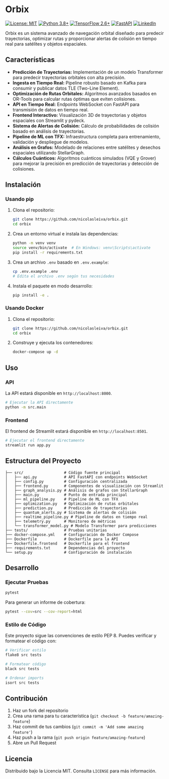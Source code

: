 # Orbix

[![License: MIT](https://img.shields.io/badge/License-MIT-blue.svg)](https://opensource.org/licenses/MIT)
[![Python 3.8+](https://img.shields.io/badge/python-3.8+-blue.svg)](https://www.python.org/downloads/)
[![TensorFlow 2.6+](https://img.shields.io/badge/tensorflow-2.6+-orange.svg)](https://www.tensorflow.org/)
[![FastAPI](https://img.shields.io/badge/FastAPI-0.68.0+-green.svg)](https://fastapi.tiangolo.com/)
[![LinkedIn](https://img.shields.io/badge/Linkedin-blue.svg)](https://www.linkedin.com/in/nicolasleiva/)

Orbix es un sistema avanzado de navegación orbital diseñado para predecir trayectorias, optimizar rutas y proporcionar alertas de colisión en tiempo real para satélites y objetos espaciales.

## Características

- **Predicción de Trayectorias:** Implementación de un modelo Transformer para predecir trayectorias orbitales con alta precisión.
- **Ingesta en Tiempo Real:** Pipeline robusto basado en Kafka para consumir y publicar datos TLE (Two-Line Element).
- **Optimización de Rutas Orbitales:** Algoritmos avanzados basados en OR-Tools para calcular rutas óptimas que eviten colisiones.
- **API en Tiempo Real:** Endpoints WebSocket con FastAPI para transmisión de datos en tiempo real.
- **Frontend Interactivo:** Visualización 3D de trayectorias y objetos espaciales con Streamlit y pydeck.
- **Sistema de Alertas de Colisión:** Cálculo de probabilidades de colisión basado en análisis de trayectorias.
- **Pipeline de ML con TFX:** Infraestructura completa para entrenamiento, validación y despliegue de modelos.
- **Análisis en Grafos:** Modelado de relaciones entre satélites y desechos espaciales utilizando StellarGraph.
- **Cálculos Cuánticos:** Algoritmos cuánticos simulados (VQE y Grover) para mejorar la precisión en predicción de trayectorias y detección de colisiones.

## Instalación

### Usando pip

1. Clona el repositorio:

   ```bash
   git clone https://github.com/nicolasleiva/orbix.git
   cd orbix
   ```

2. Crea un entorno virtual e instala las dependencias:

   ```bash
   python -m venv venv
   source venv/bin/activate  # En Windows: venv\Scripts\activate
   pip install -r requirements.txt
   ```

3. Crea un archivo `.env` basado en `.env.example`:

   ```bash
   cp .env.example .env
   # Edita el archivo .env según tus necesidades
   ```

4. Instala el paquete en modo desarrollo:

   ```bash
   pip install -e .
   ```

### Usando Docker

1. Clona el repositorio:

   ```bash
   git clone https://github.com/nicolasleiva/orbix.git
   cd orbix
   ```

2. Construye y ejecuta los contenedores:

   ```bash
   docker-compose up -d
   ```

## Uso

### API

La API estará disponible en `http://localhost:8000`.

```bash
# Ejecutar la API directamente
python -m src.main
```

### Frontend

El frontend de Streamlit estará disponible en `http://localhost:8501`.

```bash
# Ejecutar el frontend directamente
streamlit run app.py
```

## Estructura del Proyecto

```
├── src/                  # Código fuente principal
│   ├── api.py            # API FastAPI con endpoints WebSocket
│   ├── config.py         # Configuración centralizada
│   ├── frontend.py       # Componentes de visualización con Streamlit
│   ├── graph_analysis.py # Análisis de grafos con StellarGraph
│   ├── main.py           # Punto de entrada principal
│   ├── ml_pipeline.py    # Pipeline de ML con TFX
│   ├── optimization.py   # Optimización de rutas orbitales
│   ├── prediction.py     # Predicción de trayectorias
│   ├── quantum_alerts.py # Sistema de alertas de colisión
│   ├── realtime_pipeline.py # Pipeline de datos en tiempo real
│   ├── telemetry.py      # Monitoreo de métricas
│   └── transformer_model.py # Modelo Transformer para predicciones
├── tests/                # Pruebas unitarias
├── docker-compose.yml    # Configuración de Docker Compose
├── Dockerfile            # Dockerfile para la API
├── Dockerfile.frontend   # Dockerfile para el frontend
├── requirements.txt      # Dependencias del proyecto
└── setup.py              # Configuración de instalación
```

## Desarrollo

### Ejecutar Pruebas

```bash
pytest
```

Para generar un informe de cobertura:

```bash
pytest --cov=src --cov-report=html
```

### Estilo de Código

Este proyecto sigue las convenciones de estilo PEP 8. Puedes verificar y formatear el código con:

```bash
# Verificar estilo
flake8 src tests

# Formatear código
black src tests

# Ordenar imports
isort src tests
```

## Contribución

1. Haz un fork del repositorio
2. Crea una rama para tu característica (`git checkout -b feature/amazing-feature`)
3. Haz commit de tus cambios (`git commit -m 'Add some amazing feature'`)
4. Haz push a la rama (`git push origin feature/amazing-feature`)
5. Abre un Pull Request

## Licencia

Distribuido bajo la Licencia MIT. Consulta `LICENSE` para más información.
